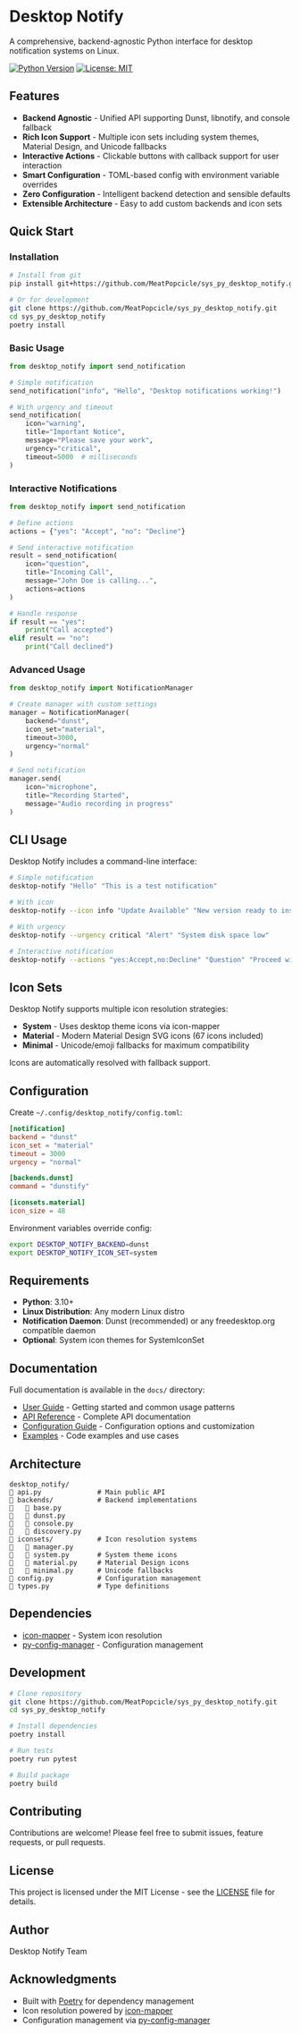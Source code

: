 # Desktop Notify

A comprehensive, backend-agnostic Python interface for desktop notification systems on Linux.

[![Python Version](https://img.shields.io/badge/python-3.10+-blue.svg)](https://www.python.org/downloads/)
[![License: MIT](https://img.shields.io/badge/License-MIT-yellow.svg)](https://opensource.org/licenses/MIT)

## Features

- **Backend Agnostic** - Unified API supporting Dunst, libnotify, and console fallback
- **Rich Icon Support** - Multiple icon sets including system themes, Material Design, and Unicode fallbacks
- **Interactive Actions** - Clickable buttons with callback support for user interaction
- **Smart Configuration** - TOML-based config with environment variable overrides
- **Zero Configuration** - Intelligent backend detection and sensible defaults
- **Extensible Architecture** - Easy to add custom backends and icon sets

## Quick Start

### Installation

```bash
# Install from git
pip install git+https://github.com/MeatPopcicle/sys_py_desktop_notify.git

# Or for development
git clone https://github.com/MeatPopcicle/sys_py_desktop_notify.git
cd sys_py_desktop_notify
poetry install
```

### Basic Usage

```python
from desktop_notify import send_notification

# Simple notification
send_notification("info", "Hello", "Desktop notifications working!")

# With urgency and timeout
send_notification(
    icon="warning",
    title="Important Notice",
    message="Please save your work",
    urgency="critical",
    timeout=5000  # milliseconds
)
```

### Interactive Notifications

```python
from desktop_notify import send_notification

# Define actions
actions = {"yes": "Accept", "no": "Decline"}

# Send interactive notification
result = send_notification(
    icon="question",
    title="Incoming Call",
    message="John Doe is calling...",
    actions=actions
)

# Handle response
if result == "yes":
    print("Call accepted")
elif result == "no":
    print("Call declined")
```

### Advanced Usage

```python
from desktop_notify import NotificationManager

# Create manager with custom settings
manager = NotificationManager(
    backend="dunst",
    icon_set="material",
    timeout=3000,
    urgency="normal"
)

# Send notification
manager.send(
    icon="microphone",
    title="Recording Started",
    message="Audio recording in progress"
)
```

## CLI Usage

Desktop Notify includes a command-line interface:

```bash
# Simple notification
desktop-notify "Hello" "This is a test notification"

# With icon
desktop-notify --icon info "Update Available" "New version ready to install"

# With urgency
desktop-notify --urgency critical "Alert" "System disk space low"

# Interactive notification
desktop-notify --actions "yes:Accept,no:Decline" "Question" "Proceed with update?"
```

## Icon Sets

Desktop Notify supports multiple icon resolution strategies:

- **System** - Uses desktop theme icons via icon-mapper
- **Material** - Modern Material Design SVG icons (67 icons included)
- **Minimal** - Unicode/emoji fallbacks for maximum compatibility

Icons are automatically resolved with fallback support.

## Configuration

Create `~/.config/desktop_notify/config.toml`:

```toml
[notification]
backend = "dunst"
icon_set = "material"
timeout = 3000
urgency = "normal"

[backends.dunst]
command = "dunstify"

[iconsets.material]
icon_size = 48
```

Environment variables override config:

```bash
export DESKTOP_NOTIFY_BACKEND=dunst
export DESKTOP_NOTIFY_ICON_SET=system
```

## Requirements

- **Python**: 3.10+
- **Linux Distribution**: Any modern Linux distro
- **Notification Daemon**: Dunst (recommended) or any freedesktop.org compatible daemon
- **Optional**: System icon themes for SystemIconSet

## Documentation

Full documentation is available in the `docs/` directory:

- [User Guide](docs/User_Guide.md) - Getting started and common usage patterns
- [API Reference](docs/Desktop_Notify_API.md) - Complete API documentation
- [Configuration Guide](docs/Configuration_Guide.md) - Configuration options and customization
- [Examples](docs/Examples/) - Code examples and use cases

## Architecture

```
desktop_notify/
   api.py              # Main public API
   backends/           # Backend implementations
      base.py
      dunst.py
      console.py
      discovery.py
   iconsets/           # Icon resolution systems
      manager.py
      system.py       # System theme icons
      material.py     # Material Design icons
      minimal.py      # Unicode fallbacks
   config.py           # Configuration management
   types.py            # Type definitions
```

## Dependencies

- [icon-mapper](https://github.com/MeatPopcicle/sys_py_icon-mapper) - System icon resolution
- [py-config-manager](https://github.com/MeatPopcicle/sys_py_config_manager) - Configuration management

## Development

```bash
# Clone repository
git clone https://github.com/MeatPopcicle/sys_py_desktop_notify.git
cd sys_py_desktop_notify

# Install dependencies
poetry install

# Run tests
poetry run pytest

# Build package
poetry build
```

## Contributing

Contributions are welcome! Please feel free to submit issues, feature requests, or pull requests.

## License

This project is licensed under the MIT License - see the [LICENSE](LICENSE) file for details.

## Author

Desktop Notify Team

## Acknowledgments

- Built with [Poetry](https://python-poetry.org/) for dependency management
- Icon resolution powered by [icon-mapper](https://github.com/MeatPopcicle/sys_py_icon-mapper)
- Configuration management via [py-config-manager](https://github.com/MeatPopcicle/sys_py_config_manager)
